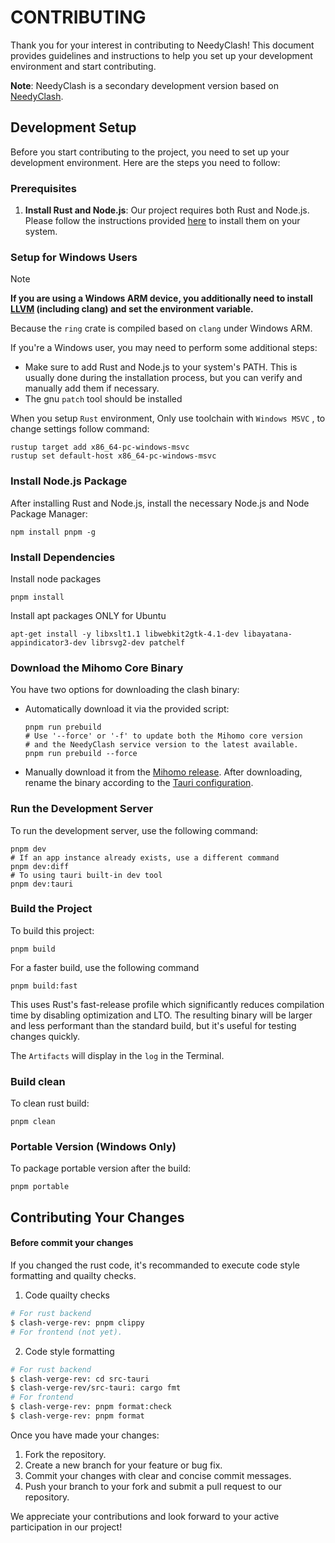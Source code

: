 # CONTRIBUTING

Thank you for your interest in contributing to NeedyClash! This document provides guidelines and instructions to help you set up your development environment and start contributing.

**Note**: NeedyClash is a secondary development version based on [NeedyClash](https://github.com/clash-verge-rev/clash-verge-rev).

## Development Setup

Before you start contributing to the project, you need to set up your development environment. Here are the steps you need to follow:

### Prerequisites

1. **Install Rust and Node.js**: Our project requires both Rust and Node.js. Please follow the instructions provided [here](https://tauri.app/start/prerequisites/) to install them on your system.

### Setup for Windows Users

> [!NOTE]
> **If you are using a Windows ARM device, you additionally need to install [LLVM](https://github.com/llvm/llvm-project/releases) (including clang) and set the environment variable.**
>
> Because the `ring` crate is compiled based on `clang` under Windows ARM.

If you're a Windows user, you may need to perform some additional steps:

- Make sure to add Rust and Node.js to your system's PATH. This is usually done during the installation process, but you can verify and manually add them if necessary.
- The gnu `patch` tool should be installed

When you setup `Rust` environment, Only use toolchain with `Windows MSVC` , to change settings follow command:

```shell
rustup target add x86_64-pc-windows-msvc
rustup set default-host x86_64-pc-windows-msvc
```

### Install Node.js Package

After installing Rust and Node.js, install the necessary Node.js and Node Package Manager:

```shell
npm install pnpm -g
```

### Install Dependencies

Install node packages

```shell
pnpm install
```

Install apt packages ONLY for Ubuntu

```shell
apt-get install -y libxslt1.1 libwebkit2gtk-4.1-dev libayatana-appindicator3-dev librsvg2-dev patchelf
```

### Download the Mihomo Core Binary

You have two options for downloading the clash binary:

- Automatically download it via the provided script:

  ```shell
  pnpm run prebuild
  # Use '--force' or '-f' to update both the Mihomo core version
  # and the NeedyClash service version to the latest available.
  pnpm run prebuild --force
  ```

- Manually download it from the [Mihomo release](https://github.com/MetaCubeX/mihomo/releases). After downloading, rename the binary according to the [Tauri configuration](https://tauri.app/v1/api/config#bundleconfig.externalbin).

### Run the Development Server

To run the development server, use the following command:

```shell
pnpm dev
# If an app instance already exists, use a different command
pnpm dev:diff
# To using tauri built-in dev tool
pnpm dev:tauri
```

### Build the Project

To build this project:

```shell
pnpm build
```

For a faster build, use the following command

```shell
pnpm build:fast
```

This uses Rust's fast-release profile which significantly reduces compilation time by disabling optimization and LTO. The resulting binary will be larger and less performant than the standard build, but it's useful for testing changes quickly.

The `Artifacts` will display in the `log` in the Terminal.

### Build clean

To clean rust build:

```shell
pnpm clean
```

### Portable Version (Windows Only)

To package portable version after the build:

```shell
pnpm portable
```

## Contributing Your Changes

#### Before commit your changes

If you changed the rust code, it's recommanded to execute code style formatting and quailty checks.

1. Code quailty checks

```bash
# For rust backend
$ clash-verge-rev: pnpm clippy
# For frontend (not yet).
```

2. Code style formatting

```bash
# For rust backend
$ clash-verge-rev: cd src-tauri
$ clash-verge-rev/src-tauri: cargo fmt
# For frontend
$ clash-verge-rev: pnpm format:check
$ clash-verge-rev: pnpm format
```

Once you have made your changes:

1. Fork the repository.
2. Create a new branch for your feature or bug fix.
3. Commit your changes with clear and concise commit messages.
4. Push your branch to your fork and submit a pull request to our repository.

We appreciate your contributions and look forward to your active participation in our project!
